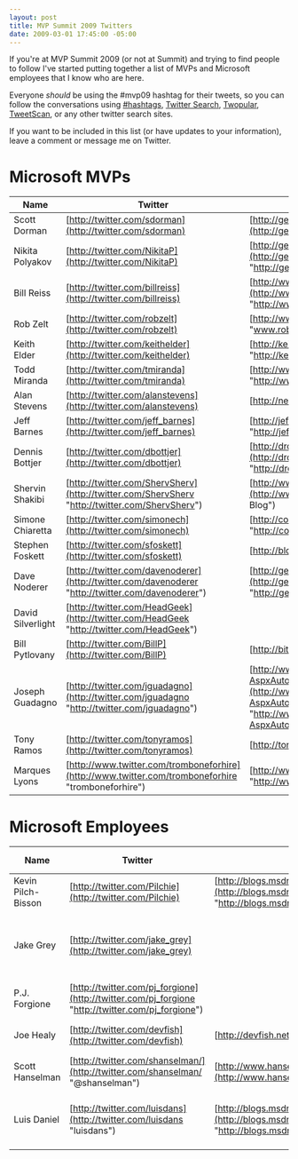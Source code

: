 ```yaml
---
layout: post
title: MVP Summit 2009 Twitters
date: 2009-03-01 17:45:00 -05:00
---
```


If you're at MVP Summit 2009 (or not at Summit) and trying to find people to follow I've started putting together a list of MVPs and Microsoft employees that I know who are here.

Everyone *should* be using the #mvp09 hashtag for their tweets, so you can follow the conversations using [#hashtags](http://hashtags.org/tag/mvp09), [Twitter Search](http://search.twitter.com/search?q=%23mvp09), [Twopular](http://twopular.com/trend/_mvp09), [TweetScan](http://tweetscan.com/index.php?s=%23mvp09), or any other twitter search sites.

If you want to be included in this list (or have updates to your information), leave a comment or message me on Twitter.

# **Microsoft MVPs**

|**Name**|**Twitter**|**Blog**|**Location**|
| ------ | --------- | ------ | ---------- |
|Scott Dorman|[http://twitter.com/sdorman](http://twitter.com/sdorman)|[http://geekswithblogs.net/sdorman](http://geekswithblogs.net/sdorman)|Tampa, FL|
|Nikita Polyakov|[http://twitter.com/NikitaP](http://twitter.com/NikitaP)|[http://geekswithblogs.net/campuskoder/Default.aspx](http://geekswithblogs.net/campuskoder/Default.aspx "http://geekswithblogs.net/campuskoder/Default.aspx")|Tampa, FL|
|Bill Reiss|[http://twitter.com/billreiss](http://twitter.com/billreiss)|[http://www.bluerosegames.com/silverlightbrasstacks/](http://www.bluerosegames.com/silverlightbrasstacks/ "http://www.bluerosegames.com/silverlightbrasstacks/")|Tampa, FL|
|Rob Zelt|[http://twitter.com/robzelt](http://twitter.com/robzelt)|[http://www.robzelt.com/blog/](http://www.robzelt.com/blog/ "www.robzel")|NC|
|Keith Elder|[http://twitter.com/keithelder](http://twitter.com/keithelder)|[http://keithelder.net/blog/](http://keithelder.net/blog/ "http://keithelder.net/blog/")|Hattiesburg, MS|
|Todd Miranda|[http://twitter.com/tmiranda](http://twitter.com/tmiranda)|[http://www.xperimentality.com/](http://www.xperimentality.com/ "http://www.xperimentality.com/")|Alabama|
|Alan Stevens|[http://twitter.com/alanstevens](http://twitter.com/alanstevens)|[http://netcave.org/](http://netcave.org/ "netcave.org")|Knoxville, TN|
|Jeff Barnes|[http://twitter.com/jeff_barnes](http://twitter.com/jeff_barnes)|[http://jeffbarnes.net/blog/](http://jeffbarnes.net/blog/ "http://jeffbarnes.net/blog/")|Birmingham, AL|
|Dennis Bottjer|[http://twitter.com/dbottjer](http://twitter.com/dbottjer)|[http://drowningintechnicaldebt.com/blogs/dennisbottjer/default.aspx](http://drowningintechnicaldebt.com/blogs/dennisbottjer/default.aspx "http://drowningintechnicaldebt.com/blogs/dennisbottjer/default.aspx")|Tulsa, OK|
|Shervin Shakibi|[http://twitter.com/ShervSherv](http://twitter.com/ShervSherv "http://twitter.com/ShervSherv")|[http://www.geekswithblogs.com/shervin/Default.aspx](http://www.geekswithblogs.com/shervin/Default.aspx "Shervin's Blog")|Boca Raton, FL|
|Simone Chiaretta|[http://twitter.com/simonech](http://twitter.com/simonech)|[http://codeclimber.net.nz/](http://codeclimber.net.nz/ "http://codeclimber.net.nz/")|Milan, Italy|
|Stephen Foskett|[http://twitter.com/sfoskett](http://twitter.com/sfoskett)|[http://blog.fosketts.net/](http://blog.fosketts.net/)|Wooster, OH|
|Dave Noderer|[http://twitter.com/davenoderer](http://twitter.com/davenoderer "http://twitter.com/davenoderer")|[http://geekswithblogs.net/dnoderer/Default.aspx](http://geekswithblogs.net/dnoderer/Default.aspx "http://geekswithblogs.net/dnoderer/Default.aspx")|Deerfield Beach, FL|
|David Silverlight|[http://twitter.com/HeadGeek](http://twitter.com/HeadGeek "http://twitter.com/HeadGeek")||Miami, FL|
|Bill Pytlovany|[http://twitter.com/BillP](http://twitter.com/BillP)|[http://bitsfrombill.com/](http://bitsfrombill.com/ "bitsfrombill.com")|Scotia, NY|
|Joseph Guadagno|[http://twitter.com/jguadagno](http://twitter.com/jguadagno "http://twitter.com/jguadagno")|[http://www.josephguadagno.net/default.aspx?AspxAutoDetectCookieSupport=1](http://www.josephguadagno.net/default.aspx?AspxAutoDetectCookieSupport=1 "http://www.josephguadagno.net/default.aspx?AspxAutoDetectCookieSupport=1")|Chandler, AZ|
|Tony Ramos|[http://twitter.com/tonyramos](http://twitter.com/tonyramos)|[http://tonyramos.com/](http://tonyramos.com/ "tonyramos.com")|Cleveland, OH|
|Marques Lyons|[http://www.twitter.com/tromboneforhire](http://www.twitter.com/tromboneforhire "tromboneforhire")[](http://www.insidethecircle.net/)|[](http://www.insidethecircle.net/)[](http://www.insidethecircle.net/)[http://www.insidethecircle.net/](http://www.insidethecircle.net/ "http://www.insidethecircle.net/")[](http://www.insidethecircle.net/)|Anaheim, CA|
  

# **Microsoft Employees**

|**Name**|**Twitter**|**Blog**|**Focus Area/Position**|
| ------ | --------- | ------ | --------------------- |
|Kevin Pilch-Bisson|[http://twitter.com/Pilchie](http://twitter.com/Pilchie)|[http://blogs.msdn.com/kevinpilchbisson](http://blogs.msdn.com/kevinpilchbisson "http://blogs.msdn.com/kevinpilchbisson/")|Dev Lead – C#|
|Jake Grey|[http://twitter.com/jake_grey](http://twitter.com/jake_grey)||MVP Lead - C# & Security, Community and Online Support|
|P.J. Forgione|[http://twitter.com/pj_forgione](http://twitter.com/pj_forgione "http://twitter.com/pj_forgione")||MVP Lead – Visual Basic|
|Joe Healy|[http://twitter.com/devfish](http://twitter.com/devfish)|[http://devfish.net](http://devfish.net/)|Developer Evangelist – Florida|
|Scott Hanselman|[http://twitter.com/shanselman/](http://twitter.com/shanselman/ "@shanselman")|[http://www.hanselman.com/blog](http://www.hanselman.com/blog)|Principal Program Manager|
|Luis Daniel|[http://twitter.com/luisdans](http://twitter.com/luisdans "luisdans")|[http://blogs.msdn.com/luisdans/](http://blogs.msdn.com/luisdans/ "http://blogs.msdn.com/luisdans/")|Developer Platform Evangelism Area Lead – Latin America|
